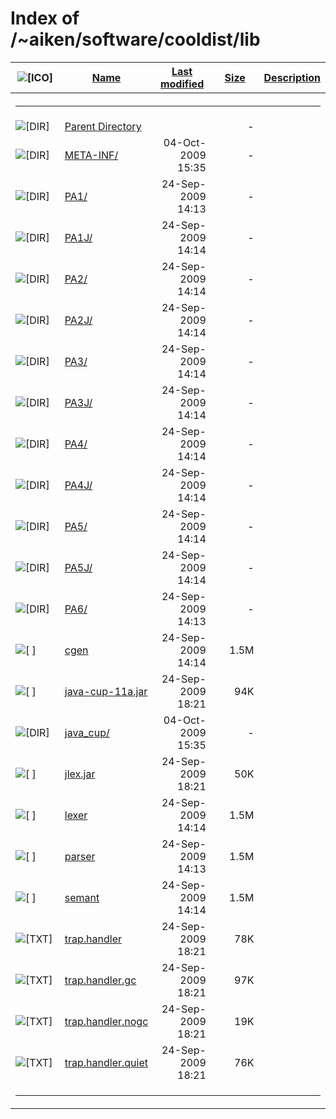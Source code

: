 # Index of /~aiken/software/cooldist/lib

<table>
<colgroup>
<col style="width: 20%" />
<col style="width: 20%" />
<col style="width: 20%" />
<col style="width: 20%" />
<col style="width: 20%" />
</colgroup>
<thead>
<tr>
<th><img src="/icons/blank.gif" alt="[ICO]" /></th>
<th><a href="?C=N;O=D">Name</a></th>
<th><a href="?C=M;O=A">Last modified</a></th>
<th><a href="?C=S;O=A">Size</a></th>
<th><a href="?C=D;O=A">Description</a></th>
</tr>
</thead>
<tbody>
<tr>
<th colspan="5"><hr /></th>
</tr>
&#10;<tr>
<td data-valign="top"><img src="/icons/back.gif" alt="[DIR]" /></td>
<td><a href="/~aiken/software/cooldist/">Parent Directory</a></td>
<td> </td>
<td style="text-align: right;">-</td>
<td> </td>
</tr>
<tr>
<td data-valign="top"><img src="/icons/folder.gif" alt="[DIR]" /></td>
<td><a href="META-INF/">META-INF/</a></td>
<td style="text-align: right;">04-Oct-2009 15:35</td>
<td style="text-align: right;">-</td>
<td> </td>
</tr>
<tr>
<td data-valign="top"><img src="/icons/folder.gif" alt="[DIR]" /></td>
<td><a href="PA1/">PA1/</a></td>
<td style="text-align: right;">24-Sep-2009 14:13</td>
<td style="text-align: right;">-</td>
<td> </td>
</tr>
<tr>
<td data-valign="top"><img src="/icons/folder.gif" alt="[DIR]" /></td>
<td><a href="PA1J/">PA1J/</a></td>
<td style="text-align: right;">24-Sep-2009 14:14</td>
<td style="text-align: right;">-</td>
<td> </td>
</tr>
<tr>
<td data-valign="top"><img src="/icons/folder.gif" alt="[DIR]" /></td>
<td><a href="PA2/">PA2/</a></td>
<td style="text-align: right;">24-Sep-2009 14:14</td>
<td style="text-align: right;">-</td>
<td> </td>
</tr>
<tr>
<td data-valign="top"><img src="/icons/folder.gif" alt="[DIR]" /></td>
<td><a href="PA2J/">PA2J/</a></td>
<td style="text-align: right;">24-Sep-2009 14:14</td>
<td style="text-align: right;">-</td>
<td> </td>
</tr>
<tr>
<td data-valign="top"><img src="/icons/folder.gif" alt="[DIR]" /></td>
<td><a href="PA3/">PA3/</a></td>
<td style="text-align: right;">24-Sep-2009 14:14</td>
<td style="text-align: right;">-</td>
<td> </td>
</tr>
<tr>
<td data-valign="top"><img src="/icons/folder.gif" alt="[DIR]" /></td>
<td><a href="PA3J/">PA3J/</a></td>
<td style="text-align: right;">24-Sep-2009 14:14</td>
<td style="text-align: right;">-</td>
<td> </td>
</tr>
<tr>
<td data-valign="top"><img src="/icons/folder.gif" alt="[DIR]" /></td>
<td><a href="PA4/">PA4/</a></td>
<td style="text-align: right;">24-Sep-2009 14:14</td>
<td style="text-align: right;">-</td>
<td> </td>
</tr>
<tr>
<td data-valign="top"><img src="/icons/folder.gif" alt="[DIR]" /></td>
<td><a href="PA4J/">PA4J/</a></td>
<td style="text-align: right;">24-Sep-2009 14:14</td>
<td style="text-align: right;">-</td>
<td> </td>
</tr>
<tr>
<td data-valign="top"><img src="/icons/folder.gif" alt="[DIR]" /></td>
<td><a href="PA5/">PA5/</a></td>
<td style="text-align: right;">24-Sep-2009 14:14</td>
<td style="text-align: right;">-</td>
<td> </td>
</tr>
<tr>
<td data-valign="top"><img src="/icons/folder.gif" alt="[DIR]" /></td>
<td><a href="PA5J/">PA5J/</a></td>
<td style="text-align: right;">24-Sep-2009 14:14</td>
<td style="text-align: right;">-</td>
<td> </td>
</tr>
<tr>
<td data-valign="top"><img src="/icons/folder.gif" alt="[DIR]" /></td>
<td><a href="PA6/">PA6/</a></td>
<td style="text-align: right;">24-Sep-2009 14:13</td>
<td style="text-align: right;">-</td>
<td> </td>
</tr>
<tr>
<td data-valign="top"><img src="/icons/unknown.gif" alt="[ ]" /></td>
<td><a href="cgen">cgen</a></td>
<td style="text-align: right;">24-Sep-2009 14:14</td>
<td style="text-align: right;">1.5M</td>
<td> </td>
</tr>
<tr>
<td data-valign="top"><img src="/icons/unknown.gif" alt="[ ]" /></td>
<td><a href="java-cup-11a.jar">java-cup-11a.jar</a></td>
<td style="text-align: right;">24-Sep-2009 18:21</td>
<td style="text-align: right;">94K</td>
<td> </td>
</tr>
<tr>
<td data-valign="top"><img src="/icons/folder.gif" alt="[DIR]" /></td>
<td><a href="java_cup/">java_cup/</a></td>
<td style="text-align: right;">04-Oct-2009 15:35</td>
<td style="text-align: right;">-</td>
<td> </td>
</tr>
<tr>
<td data-valign="top"><img src="/icons/unknown.gif" alt="[ ]" /></td>
<td><a href="jlex.jar">jlex.jar</a></td>
<td style="text-align: right;">24-Sep-2009 18:21</td>
<td style="text-align: right;">50K</td>
<td> </td>
</tr>
<tr>
<td data-valign="top"><img src="/icons/unknown.gif" alt="[ ]" /></td>
<td><a href="lexer">lexer</a></td>
<td style="text-align: right;">24-Sep-2009 14:14</td>
<td style="text-align: right;">1.5M</td>
<td> </td>
</tr>
<tr>
<td data-valign="top"><img src="/icons/unknown.gif" alt="[ ]" /></td>
<td><a href="parser">parser</a></td>
<td style="text-align: right;">24-Sep-2009 14:13</td>
<td style="text-align: right;">1.5M</td>
<td> </td>
</tr>
<tr>
<td data-valign="top"><img src="/icons/unknown.gif" alt="[ ]" /></td>
<td><a href="semant">semant</a></td>
<td style="text-align: right;">24-Sep-2009 14:14</td>
<td style="text-align: right;">1.5M</td>
<td> </td>
</tr>
<tr>
<td data-valign="top"><img src="/icons/text.gif" alt="[TXT]" /></td>
<td><a href="trap.handler">trap.handler</a></td>
<td style="text-align: right;">24-Sep-2009 18:21</td>
<td style="text-align: right;">78K</td>
<td> </td>
</tr>
<tr>
<td data-valign="top"><img src="/icons/text.gif" alt="[TXT]" /></td>
<td><a href="trap.handler.gc">trap.handler.gc</a></td>
<td style="text-align: right;">24-Sep-2009 18:21</td>
<td style="text-align: right;">97K</td>
<td> </td>
</tr>
<tr>
<td data-valign="top"><img src="/icons/text.gif" alt="[TXT]" /></td>
<td><a href="trap.handler.nogc">trap.handler.nogc</a></td>
<td style="text-align: right;">24-Sep-2009 18:21</td>
<td style="text-align: right;">19K</td>
<td> </td>
</tr>
<tr>
<td data-valign="top"><img src="/icons/text.gif" alt="[TXT]" /></td>
<td><a href="trap.handler.quiet">trap.handler.quiet</a></td>
<td style="text-align: right;">24-Sep-2009 18:21</td>
<td style="text-align: right;">76K</td>
<td> </td>
</tr>
<tr>
<td colspan="5"><hr /></td>
</tr>
</tbody>
</table>
